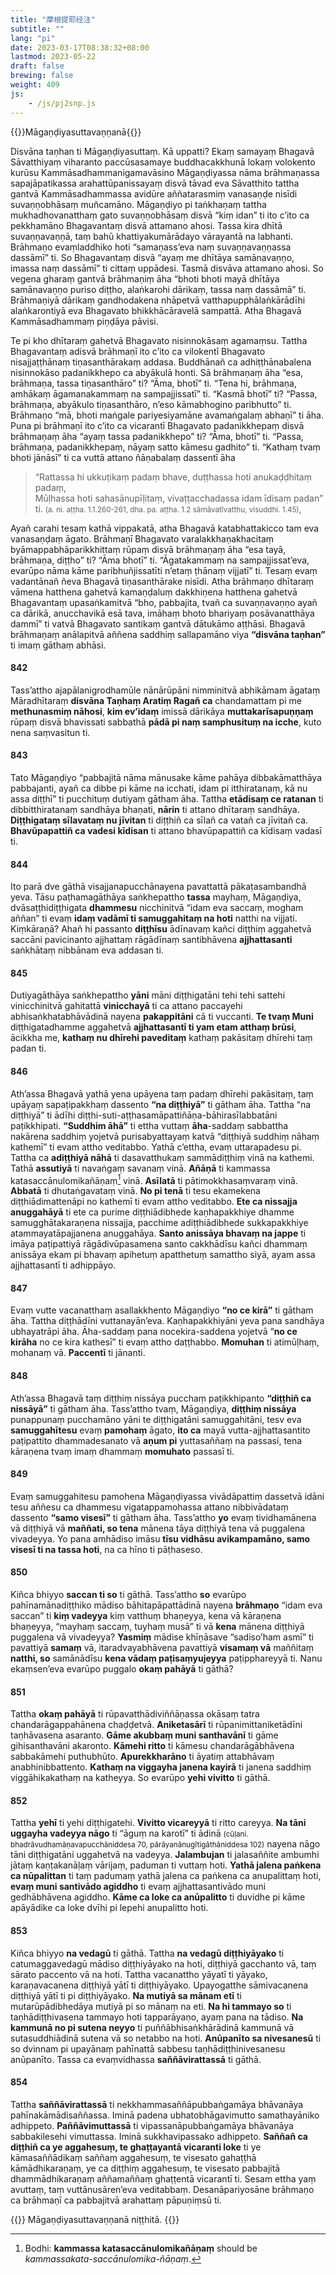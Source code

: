 ```yaml
---
title: "摩根提耶经注"
subtitle: ""
lang: "pi"
date: 2023-03-17T08:38:32+08:00
lastmod: 2023-05-22
draft: false
brewing: false
weight: 409
js:
    - /js/pj2snp.js
---
```


{{<subtitle>}}Māgaṇḍiyasuttavaṇṇanā{{</subtitle>}}

Disvāna taṇhan ti Māgaṇḍiyasuttaṃ. Kā uppatti? Ekaṃ samayaṃ Bhagavā Sāvatthiyaṃ viharanto paccūsasamaye buddhacakkhunā lokaṃ volokento kurūsu Kammāsadhammanigamavāsino Māgaṇḍiyassa nāma brāhmaṇassa sapajāpatikassa arahattūpanissayaṃ disvā tāvad eva Sāvatthito tattha gantvā Kammāsadhammassa avidūre aññatarasmiṃ vanasaṇḍe nisīdi suvaṇṇobhāsaṃ muñcamāno. Māgaṇḍiyo pi taṅkhaṇaṃ tattha mukhadhovanatthaṃ gato suvaṇṇobhāsaṃ disvā “kiṃ idan” ti ito c’ito ca pekkhamāno Bhagavantaṃ disvā attamano ahosi. Tassa kira dhītā suvaṇṇavaṇṇā, taṃ bahū khattiyakumārādayo vārayantā na labhanti. Brāhmaṇo evaṃladdhiko hoti “samaṇass’eva naṃ suvaṇṇavaṇṇassa dassāmī” ti. So Bhagavantaṃ disvā “ayaṃ me dhītāya samānavaṇṇo, imassa naṃ dassāmī” ti cittaṃ uppādesi. Tasmā disvāva attamano ahosi. So vegena gharaṃ gantvā brāhmaṇiṃ āha “bhoti bhoti mayā dhītāya samānavaṇṇo puriso diṭṭho, alaṅkarohi dārikaṃ, tassa naṃ dassāmā” ti. Brāhmaṇiyā dārikaṃ gandhodakena nhāpetvā vatthapupphālaṅkārādīhi alaṅkarontiyā eva Bhagavato bhikkhācāravelā sampattā. Atha Bhagavā Kammāsadhammaṃ piṇḍāya pāvisi.

Te pi kho dhītaraṃ gahetvā Bhagavato nisinnokāsaṃ agamaṃsu. Tattha Bhagavantaṃ adisvā brāhmaṇī ito c’ito ca vilokentī Bhagavato nisajjaṭṭhānaṃ tiṇasanthārakaṃ addasa. Buddhānañ ca adhiṭṭhānabalena nisinnokāso padanikkhepo ca abyākulā honti. Sā brāhmaṇaṃ āha “esa, brāhmaṇa, tassa tiṇasanthāro” ti? “Āma, bhotī” ti. “Tena hi, brāhmaṇa, amhākaṃ āgamanakammaṃ na sampajjissatī” ti. “Kasmā bhotī” ti? “Passa, brāhmaṇa, abyākulo tiṇasanthāro, n’eso kāmabhogino paribhutto” ti. Brāhmaṇo “mā, bhoti maṅgale pariyesiyamāne avamaṅgalaṃ abhaṇī” ti āha. Puna pi brāhmaṇī ito c’ito ca vicarantī Bhagavato padanikkhepaṃ disvā brāhmaṇaṃ āha “ayaṃ tassa padanikkhepo” ti? “Āma, bhotī” ti. “Passa, brāhmaṇa, padanikkhepaṃ, nāyaṃ satto kāmesu gadhito” ti. “Kathaṃ tvaṃ bhoti jānāsī” ti ca vuttā attano ñāṇabalaṃ dassentī āha

> “Rattassa hi ukkuṭikaṃ padaṃ bhave, duṭṭhassa hoti anukaḍḍhitaṃ padaṃ,  
> Mūḷhassa hoti sahasānupīḷitaṃ, vivaṭṭacchadassa idam īdisaṃ padan” ti. <small>(a. ni. aṭṭha. 1.1.260-261, dha. pa. aṭṭha. 1.2 sāmāvatīvatthu, visuddhi. 1.45)</small>,

Ayañ carahi tesaṃ kathā vippakatā, atha Bhagavā katabhattakicco tam eva vanasaṇḍaṃ āgato. Brāhmaṇī Bhagavato varalakkhaṇakhacitaṃ byāmappabhāparikkhittaṃ rūpaṃ disvā brāhmaṇaṃ āha “esa tayā, brāhmaṇa, diṭṭho” ti? “Āma bhotī” ti. “Āgatakammaṃ na sampajjissat’eva, evarūpo nāma kāme paribhuñjissatīti n’etaṃ ṭhānaṃ vijjatī” ti. Tesaṃ evaṃ vadantānañ ñeva Bhagavā tiṇasanthārake nisīdi. Atha brāhmaṇo dhītaraṃ vāmena hatthena gahetvā kamaṇḍaluṃ dakkhiṇena hatthena gahetvā Bhagavantaṃ upasaṅkamitvā “bho, pabbajita, tvañ ca suvaṇṇavaṇṇo ayañ ca dārikā, anucchavikā esā tava, imāhaṃ bhoto bhariyaṃ posāvanatthāya dammī” ti vatvā Bhagavato santikaṃ gantvā dātukāmo aṭṭhāsi. Bhagavā brāhmaṇaṃ anālapitvā aññena saddhiṃ sallapamāno viya **“disvāna taṇhan”** ti imaṃ gāthaṃ abhāsi.

#### 842

Tass’attho ajapālanigrodhamūle nānārūpāni nimminitvā abhikāmam āgataṃ Māradhītaraṃ **disvāna Taṇhaṃ Aratiṃ Ragañ ca** chandamattam pi me **methunasmiṃ nāhosi**, **kim ev’idaṃ** imissā dārikāya **muttakarīsapuṇṇaṃ** rūpaṃ disvā bhavissati sabbathā **pādā pi naṃ samphusituṃ na icche**, kuto nena saṃvasitun ti.

#### 843

Tato Māgaṇḍiyo “pabbajitā nāma mānusake kāme pahāya dibbakāmatthāya pabbajanti, ayañ ca dibbe pi kāme na icchati, idam pi itthiratanaṃ, kā nu assa diṭṭhī” ti pucchituṃ dutiyaṃ gātham āha. Tattha **etādisaṃ ce ratanan** ti dibbitthiratanaṃ sandhāya bhaṇati, **nārin** ti attano dhītaraṃ sandhāya. **Diṭṭhigataṃ sīlavataṃ nu jīvitan** ti diṭṭhiñ ca sīlañ ca vatañ ca jīvitañ ca. **Bhavūpapattiñ ca vadesi kīdisan** ti attano bhavūpapattiñ ca kīdisaṃ vadasī ti.

#### 844

Ito parā dve gāthā visajjanapucchānayena pavattattā pākaṭasambandhā yeva. Tāsu paṭhamagāthāya saṅkhepattho **tassa** mayhaṃ, Māgaṇḍiya, dvāsaṭṭhidiṭṭhigata **dhammesu** nicchinitvā “idam eva saccaṃ, mogham aññan” ti evaṃ **idaṃ vadāmī ti samuggahitaṃ na hoti** natthi na vijjati. Kiṃkāraṇā? Ahañ hi passanto **diṭṭhīsu** ādīnavaṃ kañci diṭṭhiṃ aggahetvā saccāni pavicinanto ajjhattaṃ rāgādīnaṃ santibhāvena **ajjhattasanti** saṅkhātaṃ nibbānam eva addasan ti.

#### 845

Dutiyagāthāya saṅkhepattho **yāni** māni diṭṭhigatāni tehi tehi sattehi vinicchinitvā gahitattā **vinicchayā** ti ca attano paccayehi abhisaṅkhatabhāvādinā nayena **pakappitāni** cā ti vuccanti. **Te tvaṃ Muni** diṭṭhigatadhamme aggahetvā **ajjhattasantī ti yam etam atthaṃ brūsi**, ācikkha me, **kathaṃ nu dhīrehi paveditaṃ** kathaṃ pakāsitaṃ dhīrehi taṃ padan ti.

#### 846

Ath’assa Bhagavā yathā yena upāyena taṃ padaṃ dhīrehi pakāsitaṃ, taṃ upāyaṃ sapaṭipakkhaṃ dassento **“na diṭṭhiyā”** ti gātham āha. Tattha “na diṭṭhiyā” ti ādīhi diṭṭhi-suti-aṭṭhasamāpattiñāṇa-bāhirasīlabbatāni paṭikkhipati. **“Suddhim āhā”** ti ettha vuttaṃ **āha**-saddaṃ sabbattha nakārena saddhiṃ yojetvā purisabyattayaṃ katvā “diṭṭhiyā suddhiṃ nāhaṃ kathemī” ti evam attho veditabbo. Yathā c’ettha, evaṃ uttarapadesu pi. Tattha ca **adiṭṭhiyā nāhā** ti dasavatthukaṃ sammādiṭṭhiṃ vinā na kathemi. Tathā **assutiyā** ti navaṅgaṃ savanaṃ vinā. **Añāṇā** ti kammassa katasaccānulomikañāṇaṃ[^1] vinā. **Asīlatā** ti pātimokkhasaṃvaraṃ vinā. **Abbatā** ti dhutaṅgavataṃ vinā. **No pi tenā** ti tesu ekamekena diṭṭhiādimattenāpi no kathemī ti evam attho veditabbo. **Ete ca nissajja anuggahāyā** ti ete ca purime diṭṭhiādibhede kaṇhapakkhiye dhamme samugghātakaraṇena nissajja, pacchime adiṭṭhiādibhede sukkapakkhiye atammayatāpajjanena anuggahāya. **Santo anissāya bhavaṃ na jappe** ti imāya paṭipattiyā rāgādivūpasamena santo cakkhādīsu kañci dhammaṃ anissāya ekam pi bhavaṃ apihetuṃ apatthetuṃ samattho siyā, ayam assa ajjhattasantī ti adhippāyo.

[^1]: Bodhi: **kammassa katasaccānulomikañāṇaṃ** should be *kammassakata-saccānulomika-ñāṇaṃ*.

#### 847

Evaṃ vutte vacanatthaṃ asallakkhento Māgaṇḍiyo **“no ce kirā”** ti gātham āha. Tattha diṭṭhādīni vuttanayān’eva. Kaṇhapakkhiyāni yeva pana sandhāya ubhayatrāpi āha. Āha-saddaṃ pana nocekira-saddena yojetvā “**no ce kirāha** no ce kira kathesī” ti evaṃ attho daṭṭhabbo. **Momuhan** ti atimūḷhaṃ, mohanaṃ vā. **Paccentī** ti jānanti.

#### 848

Ath’assa Bhagavā taṃ diṭṭhiṃ nissāya pucchaṃ paṭikkhipanto **“diṭṭhiñ ca nissāyā”** ti gātham āha. Tass’attho tvaṃ, Māgaṇḍiya, **diṭṭhiṃ nissāya** punappunaṃ pucchamāno yāni te diṭṭhigatāni samuggahitāni, tesv eva **samuggahītesu** evaṃ **pamohaṃ** āgato, **ito ca** mayā vutta-ajjhattasantito paṭipattito dhammadesanato vā **aṇum pi** yuttasaññaṃ na passasi, tena kāraṇena tvaṃ imaṃ dhammaṃ **momuhato** passasī ti.

#### 849

Evaṃ samuggahitesu pamohena Māgaṇḍiyassa vivādāpattiṃ dassetvā idāni tesu aññesu ca dhammesu vigatappamohassa attano nibbivādataṃ dassento **“samo visesī”** ti gātham āha. Tass’attho **yo** evaṃ tividhamānena vā diṭṭhiyā vā **maññati, so tena** mānena tāya diṭṭhiyā tena vā puggalena vivadeyya. Yo pana amhādiso imāsu **tīsu vidhāsu avikampamāno, samo visesī ti na tassa hoti**, na ca hīno ti pāṭhaseso.

#### 850

Kiñca bhiyyo **saccan ti so** ti gāthā. Tass’attho **so** evarūpo pahīnamānadiṭṭhiko mādiso bāhitapāpattādinā nayena **brāhmaṇo** “idam eva saccan” ti **kiṃ vadeyya** kiṃ vatthuṃ bhaṇeyya, kena vā kāraṇena bhaṇeyya, “mayhaṃ saccaṃ, tuyhaṃ musā” ti vā **kena** mānena diṭṭhiyā puggalena vā vivadeyya? **Yasmiṃ** mādise khīṇāsave “sadiso’ham asmī” ti pavattiyā **samaṃ** vā, itaradvayabhāvena pavattiyā **visamaṃ vā** maññitaṃ **natthi, so** samānādīsu **kena vādaṃ paṭisaṃyujeyya** paṭipphareyyā ti. Nanu ekaṃsen’eva evarūpo puggalo **okaṃ pahāyā** ti gāthā?

#### 851

Tattha **okaṃ pahāyā** ti rūpavatthādiviññāṇassa okāsaṃ tatra chandarāgappahānena chaḍḍetvā. **Aniketasārī** ti rūpanimittaniketādīni taṇhāvasena asaranto. **Gāme akubbaṃ muni santhavānī** ti gāme gihisanthavāni akaronto. **Kāmehi ritto** ti kāmesu chandarāgābhāvena sabbakāmehi puthubhūto. **Apurekkharāno** ti āyatiṃ attabhāvaṃ anabhinibbattento. **Kathaṃ na viggayha janena kayirā** ti janena saddhiṃ viggāhikakathaṃ na katheyya. So evarūpo **yehi vivitto** ti gāthā.

#### 852

Tattha **yehī** ti yehi diṭṭhigatehi. **Vivitto vicareyyā** ti ritto careyya. **Na tāni uggayha vadeyya nāgo** ti “āguṃ na karotī” ti ādinā <small>(cūḷani. bhadrāvudhamāṇavapucchāniddesa 70, pārāyanānugītigāthāniddesa 102)</small> nayena nāgo tāni diṭṭhigatāni uggahetvā na vadeyya. **Jalambujan** ti jalasaññite ambumhi jātaṃ kaṇṭakanāḷaṃ vārijaṃ, paduman ti vuttaṃ hoti. **Yathā jalena paṅkena ca nūpalittan** ti taṃ padumaṃ yathā jalena ca paṅkena ca anupalittaṃ hoti, **evaṃ muni santivādo agiddho** ti evaṃ ajjhattasantivādo muni gedhābhāvena agiddho. **Kāme ca loke ca anūpalitto** ti duvidhe pi kāme apāyādike ca loke dvīhi pi lepehi anupalitto hoti.

#### 853

Kiñca bhiyyo **na vedagū** ti gāthā. Tattha **na vedagū diṭṭhiyāyako** ti catumaggavedagū mādiso diṭṭhiyāyako na hoti, diṭṭhiyā gacchanto vā, taṃ sārato paccento vā na hoti. Tattha vacanattho yāyatī ti yāyako, karaṇavacanena diṭṭhiyā yātī ti diṭṭhiyāyako. Upayogatthe sāmivacanena diṭṭhiyā yātī ti pi diṭṭhiyāyako. **Na mutiyā sa mānam etī** ti mutarūpādibhedāya mutiyā pi so mānaṃ na eti. **Na hi tammayo so** ti taṇhādiṭṭhivasena tammayo hoti tapparāyaṇo, ayaṃ pana na tādiso. **Na kammunā no pi sutena neyyo** ti puññābhisaṅkhārādinā kammunā vā sutasuddhiādinā sutena vā so netabbo na hoti. **Anūpanīto sa nivesanesū** ti so dvinnam pi upayānaṃ pahīnattā sabbesu taṇhādiṭṭhinivesanesu anūpanīto. Tassa ca evaṃvidhassa **saññāvirattassā** ti gāthā.

#### 854

Tattha **saññāvirattassā** ti nekkhammasaññāpubbaṅgamāya bhāvanāya pahīnakāmādisaññassa. Iminā padena ubhatobhāgavimutto samathayāniko adhippeto. **Paññāvimuttassā** ti vipassanāpubbaṅgamāya bhāvanāya sabbakilesehi vimuttassa. Iminā sukkhavipassako adhippeto. **Saññañ ca diṭṭhiñ ca ye aggahesuṃ, te ghaṭṭayantā vicaranti loke** ti ye kāmasaññādikaṃ saññaṃ aggahesuṃ, te visesato gahaṭṭhā kāmādhikaraṇaṃ, ye ca diṭṭhiṃ aggahesuṃ, te visesato pabbajitā dhammādhikaraṇaṃ aññamaññaṃ ghaṭṭentā vicarantī ti. Sesam ettha yaṃ avuttaṃ, taṃ vuttānusāren’eva veditabbaṃ. Desanāpariyosāne brāhmaṇo ca brāhmaṇī ca pabbajitvā arahattaṃ pāpuṇiṃsū ti.

{{<eof>}}
    Māgaṇḍiyasuttavaṇṇanā niṭṭhitā.
{{</eof>}}